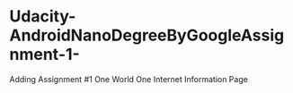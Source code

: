 # Udacity-AndroidNanoDegreeByGoogleAssignment-1-
Adding Assignment #1 One World One Internet Information Page 
